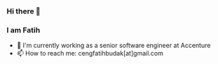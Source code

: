### Hi there 👋
### I am Fatih 

- 🔭 I'm currently working as a senior software engineer at Accenture
- 📫 How to reach me: cengfatihbudak[at]gmail.com
